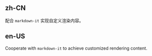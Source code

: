 ## zh-CN

配合 `markdown-it` 实现自定义渲染内容。

## en-US

Cooperate with `markdown-it` to achieve customized rendering content.
